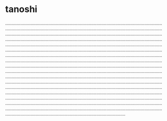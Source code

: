 # tanoshi

...........................................................................................................................................................................................................................................................................................................................................................................................................................................................................................................................................................................................................................................................................................................................................................................................................................................................................................................................................................................................................................................................................................................................................................................................................................................................................................................................................................................................................................................................................................................................................................................................................................................................................................................................................................................................................................................................................................................................................................................................................................................................................................................................................................................................................................................................................................